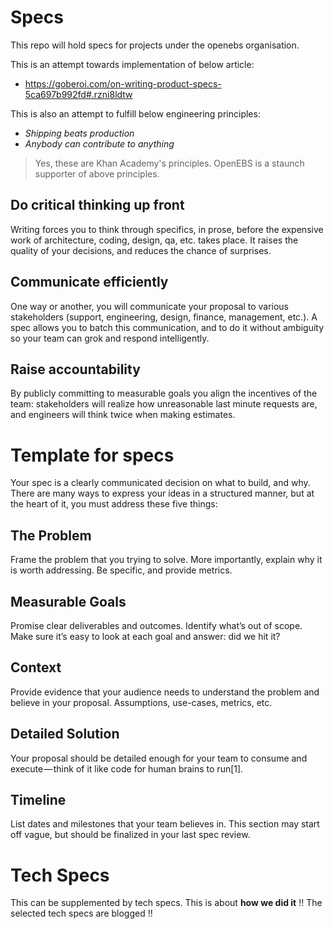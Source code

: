 # Specs

This repo will hold specs for projects under the openebs organisation.

This is an attempt towards implementation of below article:

- https://goberoi.com/on-writing-product-specs-5ca697b992fd#.rzni8ldtw

This is also an attempt to fulfill below engineering principles:

- *Shipping beats production*
- *Anybody can contribute to anything*

> Yes, these are Khan Academy's principles. OpenEBS is a staunch supporter of above principles.

## Do critical thinking up front

Writing forces you to think through specifics, in prose, 
before the expensive work of architecture, coding, design, qa, etc. takes place. 
It raises the quality of your decisions, and reduces the chance of surprises.

## Communicate efficiently

One way or another, you will communicate your proposal to various stakeholders 
(support, engineering, design, finance, management, etc.). 
A spec allows you to batch this communication, and to do it without ambiguity 
so your team can grok and respond intelligently.

## Raise accountability

By publicly committing to measurable goals you align the incentives of the team: 
stakeholders will realize how unreasonable last minute requests are, and 
engineers will think twice when making estimates.

# Template for specs

Your spec is a clearly communicated decision on what to build, and why. 
There are many ways to express your ideas in a structured manner, 
but at the heart of it, you must address these five things:

## The Problem

Frame the problem that you trying to solve. 
More importantly, explain why it is worth addressing. Be specific, and provide metrics.

## Measurable Goals

Promise clear deliverables and outcomes. 
Identify what’s out of scope. Make sure it’s easy to look at each goal and answer: did we hit it?

## Context

Provide evidence that your audience needs to understand the problem and believe in your proposal. 
Assumptions, use-cases, metrics, etc.

## Detailed Solution

Your proposal should be detailed enough for your team to consume and execute — think of it like 
code for human brains to run[1].

## Timeline

List dates and milestones that your team believes in. 
This section may start off vague, but should be finalized in your last spec review.


# Tech Specs

This can be supplemented by tech specs. This is about **how we did it** !!
The selected tech specs are blogged !!
